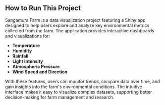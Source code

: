## How to Run This Project

Sangamura Farm is a data visualization project featuring a Shiny app designed to help users explore and analyze key environmental metrics collected from the farm. The application provides interactive dashboards and visualizations for:

- **Temperature**
- **Humidity**
- **Rainfall**
- **Light Intensity**
- **Atmospheric Pressure**
- **Wind Speed and Direction**

With these features, users can monitor trends, compare data over time, and gain insights into the farm's environmental conditions. The intuitive interface makes it easy to visualize complex datasets, supporting better decision-making for farm management and research.
